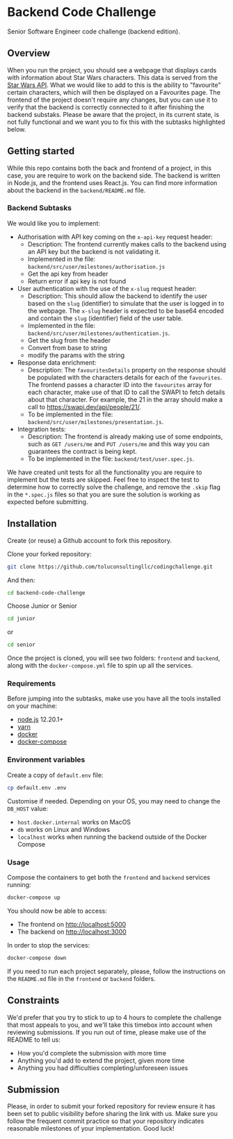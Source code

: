 # Backend Code Challenge

Senior Software Engineer code challenge (backend edition).

## Overview

When you run the project, you should see a webpage that displays cards with information about Star Wars characters. This data is served from the [Star Wars API](https://swapi.dev/). What we would like to add to this is the ability to "favourite" certain characters, which will then be displayed on a Favourites page. The frontend of the project doesn't require any changes, but you can use it to verify that the backend is correctly connected to it after finishing the backend substaks. Please be aware that the project, in its current state, is not fully functional and we want you to fix this with the subtasks highlighted below.

## Getting started

While this repo contains both the back and frontend of a project, in this case, you are require to work on the backend side. The backend is written in Node.js, and the frontend uses React.js. You can find more information about the backend in the `backend/README.md` file.

### Backend Subtasks

We would like you to implement:
- Authorisation with API key coming on the `x-api-key` request header:
  - Description: The frontend currently makes calls to the backend using an API key but the backend is not validating it.
  - Implemented in the file: `backend/src/user/milestones/authorisation.js` 
  - Get the api key from header
  - Return error if api key is not found
- User authentication with the use of the `x-slug` request header:
  - Description: This should allow the backend to identify the user based on the `slug` (identifier) to simulate that the user is logged in to the webpage. The `x-slug` header is expected to be base64 encoded and contain the `slug` (identifier) field of the user table. 
  - Implemented in the file: `backend/src/user/milestones/authentication.js`.
  - Get the slug from the header
  - Convert from base to string
  - modify the params with the string
- Response data enrichment:
  - Description: The `favouritesDetails` property on the response should be populated with the characters details for each of the `favourites`. The frontend passes a character ID into the `favourites` array for each character, make use of that ID to call the SWAPI to fetch details about that character. For example, the 21 in the array should make a call to https://swapi.dev/api/people/21/.
  - To be implemented in the file: `backend/src/user/milestones/presentation.js`.
- Integration tests:
  - Description: The frontend is already making use of some endpoints, such as `GET /users/me` and `PUT /users/me` and this way you can guarantees the contract is being kept.
  - To be implemented in the file: `backend/test/user.spec.js`.

We have created unit tests for all the functionality you are require to implement but the tests are skipped. Feel free to inspect the test to determine how to correctly solve the challenge, and remove the `.skip` flag in the `*.spec.js` files so that you are sure the solution is working as expected before submitting.

## Installation

Create (or reuse) a Github account to fork this repository.

Clone your forked repository:

```sh
git clone https://github.com/toluconsultingllc/codingchallenge.git
```

And then:

```sh
cd backend-code-challenge
```

Choose Junior or Senior

```sh
cd junior
```

or 

```sh
cd senior
```

Once the project is cloned, you will see two folders: `frontend` and `backend`, along with the `docker-compose.yml` file to spin up all the services.

### Requirements

Before jumping into the subtasks, make use you have all the tools installed on your machine:

- [node.js][node] 12.20.1+
- [yarn][yarn]
- [docker][docker]
- [docker-compose][docker-compose]

[node]: https://nodejs.org/en/download/
[yarn]: https://classic.yarnpkg.com/en/docs/install
[docker]: https://docs.docker.com/install/
[docker-compose]: https://docs.docker.com/compose/install/

### Environment variables

Create a copy of `default.env` file:

```sh
cp default.env .env
```

Customise if needed. Depending on your OS, you may need to change the `DB_HOST` value:
- `host.docker.internal` works on MacOS
- `db` works on Linux and Windows
- `localhost` works when running the backend outside of the Docker Compose

### Usage

Compose the containers to get both the `frontend` and `backend` services running:

```sh
docker-compose up
```

You should now be able to access:
- The frontend on [http://localhost:5000](http://localhost:5000/)
- The backend on [http://localhost:3000](http://localhost:3000/)

In order to stop the services:

```sh
docker-compose down
```

If you need to run each project separately, please, follow the instructions on the `README.md` file in the `frontend` or `backend` folders.

## Constraints

We'd prefer that you try to stick to up to 4 hours to complete the challenge that most appeals to you, and we'll take this timebox into account when reviewing submissions. 
If you run out of time, please make use of the README to tell us:
- How you'd complete the submission with more time
- Anything you'd add to extend the project, given more time
- Anything you had difficulties completing/unforeseen issues

## Submission

Please, in order to submit your forked repository for review ensure it has been set to public visibility before sharing the link with us. Make sure you follow the frequent commit practice so that your repository indicates reasonable milestones of your implementation. Good luck!
